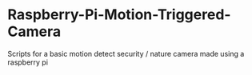 # Raspberry-Pi-Motion-Triggered-Camera
Scripts for a basic motion detect security / nature camera made using a raspberry pi
